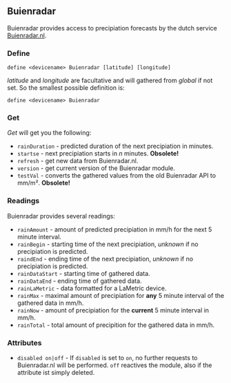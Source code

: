 <span id="Buienradar" />

## Buienradar
Buienradar provides access to precipiation forecasts by the dutch service [Buienradar.nl](https://www.buienradar.nl).

<span id="Buienradardefine"></span>
### Define
    define <devicename> Buienradar [latitude] [longitude]

<var>latitude</var> and <var>longitude</var> are facultative and will gathered from <var>global</var> if not set.
So the smallest possible definition is:

    define <devicename> Buienradar
  
<span id="Buienradarget" />  

### Get
<var>Get</var> will get you the following:

* ``rainDuration``  - predicted duration of the next precipiation in minutes.
* ``startse``       - next precipiation starts in <var>n</var> minutes. **Obsolete!**
* ``refresh``       - get new data from Buienradar.nl.
* ``version``       - get current version of the Buienradar module.
* ``testVal``       - converts the gathered values from the old Buienradar <abbr>API</abbr> to mm/m². **Obsolete!**

<span id="Buienradarreadings" />  

### Readings
Buienradar provides several readings:
* ``rainAmount``    - amount of predicted precipiation in mm/h for the next 5 minute interval.
* ``rainBegin``     - starting time of the next precipiation, <var>unknown</var> if no precipiation is predicted.
* ``raindEnd``      - ending time of the next precipiation, <var>unknown</var> if no precipiation is predicted.
* ``rainDataStart`` - starting time of gathered data.
* ``rainDataEnd``   - ending time of gathered data.
* ``rainLaMetric``  - data formatted for a LaMetric device.
* ``rainMax``       - maximal amount of precipiation for **any** 5 minute interval of the gathered data in mm/h.
* ``rainNow``       - amount of precipiation for the **current** 5 minute interval in mm/h.
* ``rainTotal``     - total amount of precipition for the gathered data in mm/h.

<span id="Buienradarattr" />

### Attributes
* ``disabled on|off``   - If ``disabled`` is set to `on`, no further requests to Buienradar.nl will be performed. ``off`` reactives the module, also if the attribute ist simply deleted.